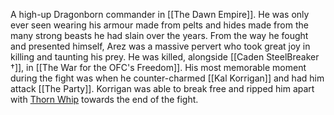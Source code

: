  A high-up Dragonborn commander in [[The Dawn Empire]]. He was only ever seen wearing his armour made from pelts and hides made from the many strong beasts he had slain over the years. From the way he fought and presented himself, Arez was a massive pervert who took great joy in killing and taunting his prey. He was killed, alongside [[Caden SteelBreaker †]], in [[The War for the OFC's Freedom]]. His most memorable moment during the fight was when he counter-charmed [[Kal Korrigan]] and had him attack [[The Party]]. Korrigan was able to break free and ripped him apart with [Thorn Whip](https://www.dndbeyond.com/spells/thorn-whip) towards the end of the fight.
